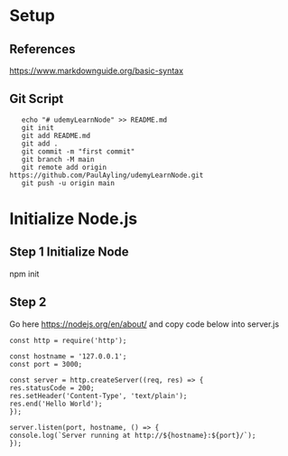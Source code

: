 # Setup

## References

https://www.markdownguide.org/basic-syntax

## Git Script

```
   echo "# udemyLearnNode" >> README.md
   git init
   git add README.md
   git add .
   git commit -m "first commit"
   git branch -M main
   git remote add origin https://github.com/PaulAyling/udemyLearnNode.git
   git push -u origin main
```

# Initialize Node.js

## Step 1 Initialize Node

npm init

## Step 2

Go here https://nodejs.org/en/about/ and copy code below into server.js

```
const http = require('http');

const hostname = '127.0.0.1';
const port = 3000;

const server = http.createServer((req, res) => {
res.statusCode = 200;
res.setHeader('Content-Type', 'text/plain');
res.end('Hello World');
});

server.listen(port, hostname, () => {
console.log(`Server running at http://${hostname}:${port}/`);
});
```

